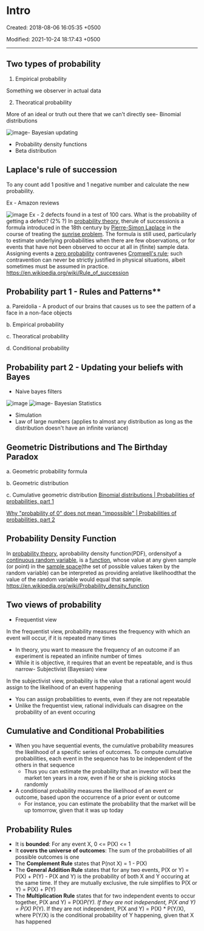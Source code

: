 # Intro

Created: 2018-08-06 16:05:35 +0500

Modified: 2021-10-24 18:17:43 +0500

---

## Two types of probability

1. Empirical probability

Something we observer in actual data

2. Theoratical probability

More of an ideal or truth out there that we can't directly see-   Binomial distributions

![image](media/Intro-image1.png)-   Bayesian updating

- Probability density functions
- Beta distribution

## Laplace's rule of succession

To any count add 1 positive and 1 negative number and calculate the new probability.

Ex - Amazon reviews

![image](media/Intro-image2.png)
Ex - 2 defects found in a test of 100 cars. What is the probability of getting a defect? (2% ?)
In [probability theory](https://en.wikipedia.org/wiki/Probability_theory), therule of successionis a formula introduced in the 18th century by [Pierre-Simon Laplace](https://en.wikipedia.org/wiki/Pierre-Simon_Laplace) in the course of treating the [sunrise problem](https://en.wikipedia.org/wiki/Sunrise_problem).
The formula is still used, particularly to estimate underlying probabilities when there are few observations, or for events that have not been observed to occur at all in (finite) sample data. Assigning events a [zero probability](https://en.wikipedia.org/wiki/Zero_probability) contravenes [Cromwell's rule](https://en.wikipedia.org/wiki/Cromwell%27s_rule); such contravention can never be strictly justified in physical situations, albeit sometimes must be assumed in practice.
<https://en.wikipedia.org/wiki/Rule_of_succession>

## Probability part 1 - Rules and Patterns**

a.  Pareidolia - A product of our brains that causes us to see the pattern of a face in a non-face objects

b.  Empirical probability

c.  Theoratical probability

d.  Conditional probability

## Probability part 2 - Updating your beliefs with Bayes

- Naive bayes filters

![image](media/Intro-image3.png)
![image](media/Intro-image4.png)-   Bayesian Statistics

- Simulation
- Law of large numbers (applies to almost any distribution as long as the distribution doesn't have an infinite variance)

## Geometric Distributions and The Birthday Paradox

a.  Geometric probability formula

b.  Geometric distribution

c.  Cumulative geometric distribution
[Binomial distributions | Probabilities of probabilities, part 1](https://www.youtube.com/watch?v=8idr1WZ1A7Q)

[Why "probability of 0" does not mean "impossible" | Probabilities of probabilities, part 2](https://www.youtube.com/watch?v=ZA4JkHKZM50)

## Probability Density Function

In [probability theory](https://en.wikipedia.org/wiki/Probability_theory), aprobability density function(PDF), ordensityof a [continuous random variable](https://en.wikipedia.org/wiki/Continuous_random_variable), is a [function](https://en.wikipedia.org/wiki/Function_(mathematics)), whose value at any given sample (or point) in the [sample space](https://en.wikipedia.org/wiki/Sample_space)(the set of possible values taken by the random variable) can be interpreted as providing arelative likelihoodthat the value of the random variable would equal that sample.
<https://en.wikipedia.org/wiki/Probability_density_function>

## Two views of probability

- Frequentist view

In the frequentist view, probability measures the frequency with which an event will occur, if it is repeated many times

- In theory, you want to measure the frequency of an outcome if an experiment is repeated an infinite number of times
- While it is objective, it requires that an event be repeatable, and is thus narrow-   Subjectivist (Bayesian) view

In the subjectivist view, probability is the value that a rational agent would assign to the likelihood of an event happening

- You can assign probabilities to events, even if they are not repeatable
- Unlike the frequentist view, rational individuals can disagree on the probability of an event occuring

## Cumulative and Conditional Probabilities

- When you have sequential events, the cumulative probability measures the likelihood of a specific series of outcomes. To compute cumulative probabilities, each event in the sequence has to be independent of the others in that sequence
  - Thus you can estimate the probability that an investor will beat the market ten years in a row, even if he or she is picking stocks randomly
- A conditional probability measures the likelihood of an event or outcome, based upon the occurrence of a prior event or outcome
  - For instance, you can estimate the probability that the market will be up tomorrow, given that it was up today

## Probability Rules

- It is **bounded**: For any event X, 0 <= P(X) <= 1
- It **covers the universe of outcomes**: The sum of the probabilities of all possible outcomes is one
- The **Complement Rule** states that P(not X) = 1 - P(X)
- The **General Addition Rule** states that for any two events, P(X or Y) = P(X) + P(Y) - P(X and Y) is the probability of both X and Y occuring at the same time. If they are mutually exclusive, the rule simplifies to P(X or Y) = P(X) + P(Y)
- The **Multiplication Rule** states that for two independent events to occur together, P(X and Y) = P(X)*P(Y). If they are not independent, P(X and Y) = P(X)* P(Y). If they are not independent, P(X and Y) = P(X) * P(Y/X), where P(Y/X) is the conditional probability of Y happening, given that X has happened
